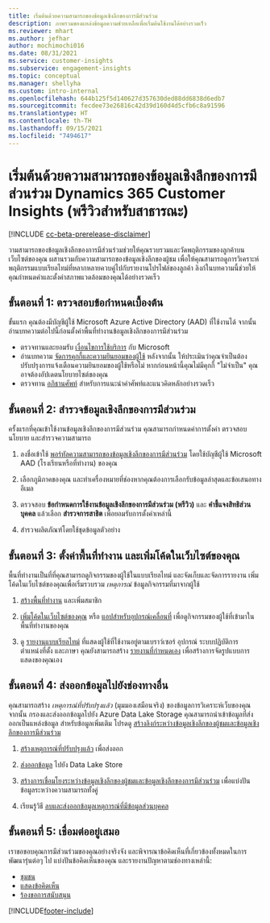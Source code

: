 ```yaml
---
title: เริ่มต้นด้วยความสามารถของข้อมูลเชิงลึกของการมีส่วนร่วม
description: ภาพรวมของแหล่งข้อมูลความช่วยเหลือเพื่อเริ่มต้นใช้งานได้อย่างรวดเร็ว
ms.reviewer: mhart
ms.author: jefhar
author: mochimochi016
ms.date: 08/31/2021
ms.service: customer-insights
ms.subservice: engagement-insights
ms.topic: conceptual
ms.manager: shellyha
ms.custom: intro-internal
ms.openlocfilehash: 644b125f5d140627d357630ded88dd6838d6edb7
ms.sourcegitcommit: fecdee73e26816c42d39d160d4d5cfb6c8a91596
ms.translationtype: HT
ms.contentlocale: th-TH
ms.lasthandoff: 09/15/2021
ms.locfileid: "7494617"
---
```

# <a name="get-started-with-dynamics-365-customer-insights-engagement-insights-capability-public-preview"></a>เริ่มต้นด้วยความสามารถของข้อมูลเชิงลึกของการมีส่วนร่วม Dynamics 365 Customer Insights (พรีวิวสำหรับสาธารณะ)

[!INCLUDE [cc-beta-prerelease-disclaimer](includes/cc-beta-prerelease-disclaimer.md)]

วามสามารถของข้อมูลเชิงลึกของการมีส่วนร่วมช่วยให้คุณรวบรวมและวัดพฤติกรรมของลูกค้าบนเว็บไซต์ของคุณ ผสานรวมกับความสามารถของข้อมูลเชิงลึกของผู้ชม เพื่อให้คุณสามารถดูการวิเคราะห์พฤติกรรมแบบเรียลไทม์ที่หลากหลายควบคู่ไปกับรายงานโปรไฟล์ของลูกค้า ลิงก์ในบทความนี้ช่วยให้คุณกำหนดค่าและตั้งค่าสภาพแวดล้อมของคุณได้อย่างรวดเร็ว

## <a name="step-1-review-prerequisites"></a>ขั้นตอนที่ 1: ตรวจสอบข้อกำหนดเบื้องต้น

ขั้นแรก คุณต้องมีบัญชีผู้ใช้ Microsoft Azure Active Directory (AAD) ที่ใช้งานได้ จากนั้น อ่านบทความต่อไปนี้ก่อนตั้งค่าพื้นที่ทำงานข้อมูลเชิงลึกของการมีส่วนร่วม

- ตรวจทานและยอมรับ [เงื่อนไขการใช้บริการ](terms-of-service.md) กับ Microsoft  
- อ่านบทความ [จัดการคุกกี้และความยินยอมของผู้ใช้](user-consent-storage.md) หลังจากนั้น ให้ประเมินว่าคุณจำเป็นต้องปรับปรุงการแจ้งเตือนความยินยอมของผู้ใช้หรือไม่ หากก่อนหน้านี้คุณไม่มีคุกกี้ "ไม่จำเป็น" คุณอาจต้องอัปเดตนโยบายไซต์ของคุณ
- ตรวจทาน [อภิธานศัพท์](glossary.md) สำหรับการแนะนำคำศัพท์และแนวคิดหลักอย่างรวดเร็ว

## <a name="step-2-explore-engagement-insights"></a>ขั้นตอนที่ 2: สำรวจข้อมูลเชิงลึกของการมีส่วนร่วม

ครั้งแรกที่คุณเข้าใช้งานข้อมูลเชิงลึกของการมีส่วนร่วม คุณสามารถกำหนดค่าการตั้งค่า ตรวจสอบนโยบาย และสำรวจความสามารถ

1. ลงชื่อเข้าใช้ [พอร์ทัลความสามารถของข้อมูลเชิงลึกของการมีส่วนร่วม](https://home.ci.ai.dynamics.com/app/engagement-insights) โดยใช้บัญชีผู้ใช้ Microsoft AAD (โรงเรียนหรือที่ทำงาน) ของคุณ

1. เลือกภูมิภาคของคุณ และทำเครื่องหมายที่ช่องหากคุณต้องการเลือกรับข้อมูลล่าสุดและข้อเสนอทางอีเมล

1. ตรวจสอบ **ข้อกำหนดการใช้งานข้อมูลเชิงลึกของการมีส่วนร่วม (พรีวิว)** และ **คำชี้แจงสิทธิส่วนบุคคล** แล้วเลือก **สำรวจการสาธิต** เพื่อยอมรับการตั้งค่าเหล่านี้

1. สำรวจผลิตภัณฑ์โดยใช้ชุดข้อมูลตัวอย่าง

##  <a name="step-3-set-up-a-workspace-and-add-code-to-your-website"></a>ขั้นตอนที่ 3: ตั้งค่าพื้นที่ทำงาน และเพิ่มโค้ดในเว็บไซต์ของคุณ

พื้นที่ทำงานเป็นที่ที่คุณสามารถดูกิจกรรมของผู้ใช้ในแบบเรียลไทม์ และจัดเก็บและจัดการรายงาน เพิ่มโค้ดในเว็บไซต์ของคุณเพื่อเริ่มรวบรวม *เหตุการณ์* ข้อมูลกิจกรรมที่มาจากผู้ใช้

1. [สร้างพื้นที่ทำงาน](create-workspace.md) และเพิ่มสมาชิก

1. [เพิ่มโค้ดในเว็บไซต์ของคุณ](instrument-website.md) หรือ [แอปสำหรับอุปกรณ์เคลื่อนที่](developer-resources.md#capture-events-from-mobile-apps) เพื่อดูกิจกรรมของผู้ใช้ที่เข้ามาในพื้นที่ทำงานของคุณ

1. ดู [รายงานแบบเรียลไทม์](view-reports.md) ที่แสดงผู้ใช้ที่ใช้งานอยู่ตามเบราว์เซอร์ อุปกรณ์ ระบบปฏิบัติการ ตำแหน่งที่ตั้ง และภาษา คุณยังสามารถสร้าง [รายงานที่กำหนดเอง](custom-reports.md) เพื่อสร้างการจัดรูปแบบการแสดงของคุณเอง
    
## <a name="step-4-export-data-to-other-channels"></a>ขั้นตอนที่ 4: ส่งออกข้อมูลไปยังช่องทางอื่น

คุณสามารถสร้าง *เหตุการณ์ที่ปรับปรุงแล้ว* (มุมมองเสมือนจริง) ของข้อมูลการวิเคราะห์เว็บของคุณ จากนั้น กรองและส่งออกข้อมูลไปยัง Azure Data Lake Storage คุณสามารถนำเข้าข้อมูลที่ส่งออกเป็นแหล่งข้อมูล สำหรับข้อมูลเพิ่มเติม โปรดดู [สร้างลิงก์ระหว่างข้อมูลเชิงลึกของผู้ชมและข้อมูลเชิงลึกของการมีส่วนร่วม](integrate-audience-insights-engagement-insights.md)

1. [สร้างเหตุการณ์ที่ปรับปรุงแล้ว](refined-events.md) เพื่อส่งออก

1. [ส่งออกข้อมูล](export-events.md) ไปยัง Data Lake Store

1. [สร้างการเชื่อมโยงระหว่างข้อมูลเชิงลึกของผู้ชมและข้อมูลเชิงลึกของการมีส่วนร่วม](integrate-audience-insights-engagement-insights.md) เพื่อแบ่งปันข้อมูลระหว่างความสามารถทั้งคู่

1. เรียนรู้วิธี [ลบและส่งออกข้อมูลเหตุการณ์ที่มีข้อมูลส่วนบุคคล](delete-export-personal-data.md)
 
## <a name="step-5-stay-connected"></a>ขั้นตอนที่ 5: เชื่อมต่ออยู่เสมอ

เราขอขอบคุณการมีส่วนร่วมของคุณอย่างจริงจัง และพิจารณาข้อคิดเห็นที่เกี่ยวข้องทั้งหมดในการพัฒนารุ่นต่อๆ ไป แบ่งปันข้อคิดเห็นของคุณ และรายงานปัญหาตามช่องทางเหล่านี้:
- [ชุมชน](https://go.microsoft.com/fwlink/?linkid=2141648)
- [แสดงข้อคิดเห็น](https://go.microsoft.com/fwlink/?linkid=2143222)
- [ร้องขอการสนับสนุน](https://go.microsoft.com/fwlink/?linkid=2145734) 


[!INCLUDE[footer-include](../includes/footer-banner.md)]
